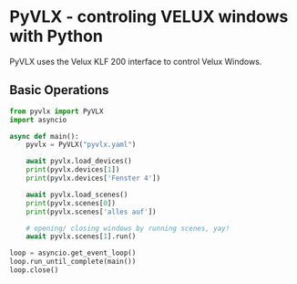 PyVLX - controling VELUX windows with Python
============================================

PyVLX uses the Velux KLF 200 interface to control Velux Windows.

Basic Operations
----------------

```python
from pyvlx import PyVLX
import asyncio

async def main():
    pyvlx = PyVLX("pyvlx.yaml")

    await pyvlx.load_devices()
    print(pyvlx.devices[1])
    print(pyvlx.devices['Fenster 4'])

    await pyvlx.load_scenes()
    print(pyvlx.scenes[0])
    print(pyvlx.scenes['alles auf'])

    # opening/ closing windows by running scenes, yay!
    await pyvlx.scenes[1].run()

loop = asyncio.get_event_loop()
loop.run_until_complete(main())
loop.close()
```


